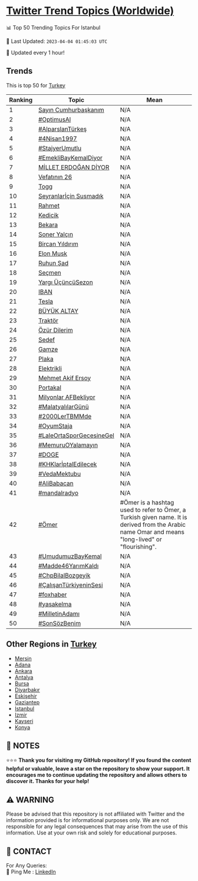 [Twitter Trend Topics (Worldwide)](https://github.com/ErcinDedeoglu/Twitter-Trend-Topics)
==========


📊 Top 50 Trending Topics For Istanbul

📆 Last Updated: `2023-04-04 01:45:03 UTC`

🔧 Updated every 1 hour!


## Trends

This is top 50 for [Turkey](</Turkey>)

| Ranking | Topic | Mean |
| ------- | ------------ | ------------ |
| 1 | [Sayın Cumhurbaşkanım](http://twitter.com/search?q=Say%c4%b1n+Cumhurba%c5%9fkan%c4%b1m) | N/A |
| 2 | [#OptimusAl](http://twitter.com/search?q=%23OptimusAl) | N/A |
| 3 | [#AlparslanTürkeş](http://twitter.com/search?q=%23AlparslanT%c3%bcrke%c5%9f) | N/A |
| 4 | [#4Nisan1997](http://twitter.com/search?q=%234Nisan1997) | N/A |
| 5 | [#StajyerUmutlu](http://twitter.com/search?q=%23StajyerUmutlu) | N/A |
| 6 | [#EmekliBayKemalDiyor](http://twitter.com/search?q=%23EmekliBayKemalDiyor) | N/A |
| 7 | [MİLLET ERDOĞAN DİYOR](http://twitter.com/search?q=M%c4%b0LLET+ERDO%c4%9eAN+D%c4%b0YOR) | N/A |
| 8 | [Vefatının 26](http://twitter.com/search?q=Vefat%c4%b1n%c4%b1n+26) | N/A |
| 9 | [Togg](http://twitter.com/search?q=Togg) | N/A |
| 10 | [Seyranlarİçin Susmadık](http://twitter.com/search?q=Seyranlar%c4%b0%c3%a7in+Susmad%c4%b1k) | N/A |
| 11 | [Rahmet](http://twitter.com/search?q=Rahmet) | N/A |
| 12 | [Kedicik](http://twitter.com/search?q=Kedicik) | N/A |
| 13 | [Bekara](http://twitter.com/search?q=Bekara) | N/A |
| 14 | [Soner Yalçın](http://twitter.com/search?q=Soner+Yal%c3%a7%c4%b1n) | N/A |
| 15 | [Bircan Yıldırım](http://twitter.com/search?q=Bircan+Y%c4%b1ld%c4%b1r%c4%b1m) | N/A |
| 16 | [Elon Musk](http://twitter.com/search?q=Elon+Musk) | N/A |
| 17 | [Ruhun Şad](http://twitter.com/search?q=Ruhun+%c5%9ead) | N/A |
| 18 | [Seçmen](http://twitter.com/search?q=Se%c3%a7men) | N/A |
| 19 | [Yargı ÜçüncüSezon](http://twitter.com/search?q=Yarg%c4%b1+%c3%9c%c3%a7%c3%bcnc%c3%bcSezon) | N/A |
| 20 | [IBAN](http://twitter.com/search?q=IBAN) | N/A |
| 21 | [Tesla](http://twitter.com/search?q=Tesla) | N/A |
| 22 | [BÜYÜK ALTAY](http://twitter.com/search?q=B%c3%9cY%c3%9cK+ALTAY) | N/A |
| 23 | [Traktör](http://twitter.com/search?q=Trakt%c3%b6r) | N/A |
| 24 | [Özür Dilerim](http://twitter.com/search?q=%c3%96z%c3%bcr+Dilerim) | N/A |
| 25 | [Sedef](http://twitter.com/search?q=Sedef) | N/A |
| 26 | [Gamze](http://twitter.com/search?q=Gamze) | N/A |
| 27 | [Plaka](http://twitter.com/search?q=Plaka) | N/A |
| 28 | [Elektrikli](http://twitter.com/search?q=Elektrikli) | N/A |
| 29 | [Mehmet Akif Ersoy](http://twitter.com/search?q=Mehmet+Akif+Ersoy) | N/A |
| 30 | [Portakal](http://twitter.com/search?q=Portakal) | N/A |
| 31 | [Milyonlar AFBekliyor](http://twitter.com/search?q=Milyonlar+AFBekliyor) | N/A |
| 32 | [#MalatyalılarGünü](http://twitter.com/search?q=%23Malatyal%c4%b1larG%c3%bcn%c3%bc) | N/A |
| 33 | [#2000LerTBMMde](http://twitter.com/search?q=%232000LerTBMMde) | N/A |
| 34 | [#OyumStaja](http://twitter.com/search?q=%23OyumStaja) | N/A |
| 35 | [#LaleOrtaSporGecesineGel](http://twitter.com/search?q=%23LaleOrtaSporGecesineGel) | N/A |
| 36 | [#MemuruOYalamayın](http://twitter.com/search?q=%23MemuruOYalamay%c4%b1n) | N/A |
| 37 | [#DOGE](http://twitter.com/search?q=%23DOGE) | N/A |
| 38 | [#KHKlarİptalEdilecek](http://twitter.com/search?q=%23KHKlar%c4%b0ptalEdilecek) | N/A |
| 39 | [#VedaMektubu](http://twitter.com/search?q=%23VedaMektubu) | N/A |
| 40 | [#AliBabacan](http://twitter.com/search?q=%23AliBabacan) | N/A |
| 41 | [#mandalradyo](http://twitter.com/search?q=%23mandalradyo) | N/A |
| 42 | [#Ömer](http://twitter.com/search?q=%23%c3%96mer) | #Ömer is a hashtag used to refer to Ömer, a Turkish given name. It is derived from the Arabic name Omar and means "long-lived" or "flourishing". |
| 43 | [#UmudumuzBayKemal](http://twitter.com/search?q=%23UmudumuzBayKemal) | N/A |
| 44 | [#Madde46YarımKaldı](http://twitter.com/search?q=%23Madde46Yar%c4%b1mKald%c4%b1) | N/A |
| 45 | [#ChpBilalBozgeyik](http://twitter.com/search?q=%23ChpBilalBozgeyik) | N/A |
| 46 | [#ÇalışanTürkiyeninSesi](http://twitter.com/search?q=%23%c3%87al%c4%b1%c5%9fanT%c3%bcrkiyeninSesi) | N/A |
| 47 | [#foxhaber](http://twitter.com/search?q=%23foxhaber) | N/A |
| 48 | [#yasakelma](http://twitter.com/search?q=%23yasakelma) | N/A |
| 49 | [#MilletinAdamı](http://twitter.com/search?q=%23MilletinAdam%c4%b1) | N/A |
| 50 | [#SonSözBenim](http://twitter.com/search?q=%23SonS%c3%b6zBenim) | N/A |



## Other Regions in [Turkey](</Turkey>)

* [Mersin](</Turkey/Mersin.md>)
* [Adana](</Turkey/Adana.md>)
* [Ankara](</Turkey/Ankara.md>)
* [Antalya](</Turkey/Antalya.md>)
* [Bursa](</Turkey/Bursa.md>)
* [Diyarbakır](</Turkey/Diyarbakır.md>)
* [Eskişehir](</Turkey/Eskişehir.md>)
* [Gaziantep](</Turkey/Gaziantep.md>)
* [Istanbul](</Turkey/Istanbul.md>)
* [Izmir](</Turkey/Izmir.md>)
* [Kayseri](</Turkey/Kayseri.md>)
* [Konya](</Turkey/Konya.md>)



## 📝 NOTES

⭐⭐⭐ **Thank you for visiting my GitHub repository! If you found the content helpful or valuable, leave a star on the repository to show your support. It encourages me to continue updating the repository and allows others to discover it. Thanks for your help!**


## ⚠️ WARNING

Please be advised that this repository is not affiliated with Twitter and the information provided is for informational purposes only. We are not responsible for any legal consequences that may arise from the use of this information. Use at your own risk and solely for educational purposes.


## 📨 CONTACT

 For Any Queries:  
            🏓 Ping Me : [LinkedIn](https://www.linkedin.com/in/ercindedeoglu/)
